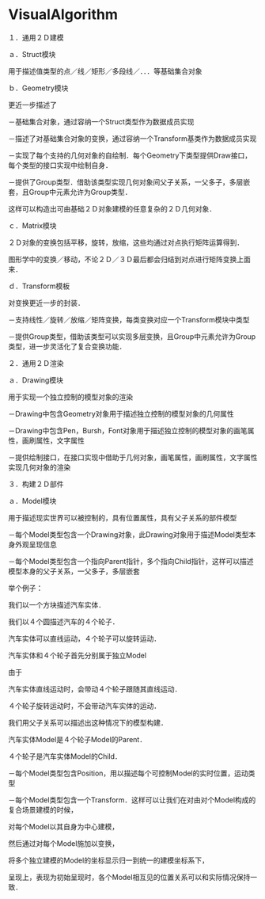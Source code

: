 # VisualAlgorithm
１．通用２Ｄ建模

ａ．Struct模块

用于描述值类型的点／线／矩形／多段线／．．．等基础集合对象

ｂ．Geometry模块

更近一步描述了

－基础集合对象，通过容纳一个Struct类型作为数据成员实现

－描述了对基础集合对象的变换，通过容纳一个Transform基类作为数据成员实现

－实现了每个支持的几何对象的自绘制．每个Geometry下类型提供Draw接口，每个类型的接口实现中绘制自身．

－提供了Group类型．借助该类型实现几何对象间父子关系，一父多子，多层嵌套，且Group中元素允许为Group类型．

这样可以构造出可由基础２Ｄ对象建模的任意复杂的２Ｄ几何对象．

ｃ．Matrix模块

２Ｄ对象的变换包括平移，旋转，放缩，这些均通过对点执行矩阵运算得到．

图形学中的变换／移动，不论２Ｄ／３Ｄ最后都会归结到对点进行矩阵变换上面来．

ｄ．Transform模板

对变换更近一步的封装．

－支持线性／旋转／放缩／矩阵变换，每类变换对应一个Transform模块中类型

－提供Group类型，借助该类型可以实现多层变换，且Group中元素允许为Group类型，进一步灵活化了复合变换功能．

２．通用２Ｄ渲染

ａ．Drawing模块

用于实现一个独立控制的模型对象的渲染

－Drawing中包含Geometry对象用于描述独立控制的模型对象的几何属性

－Drawing中包含Pen，Bursh，Font对象用于描述独立控制的模型对象的画笔属性，画刷属性，文字属性

－提供绘制接口，在接口实现中借助于几何对象，画笔属性，画刷属性，文字属性实现几何对象的渲染

３．构建２Ｄ部件

ａ．Model模块

用于描述现实世界可以被控制的，具有位置属性，具有父子关系的部件模型

－每个Model类型包含一个Drawing对象，此Drawing对象用于描述Model类型本身外观呈现信息

－每个Model类型包含一个指向Parent指针，多个指向Child指针，这样可以描述模型本身的父子关系，一父多子，多层嵌套

举个例子：

我们以一个方块描述汽车实体．

我们以４个圆描述汽车的４个轮子．

汽车实体可以直线运动，４个轮子可以旋转运动．

汽车实体和４个轮子首先分别属于独立Model

由于

汽车实体直线运动时，会带动４个轮子跟随其直线运动．

４个轮子旋转运动时，不会带动汽车实体的运动．

我们用父子关系可以描述出这种情况下的模型构建．

汽车实体Model是４个轮子Model的Parent．

４个轮子是汽车实体Model的Child．

－每个Model类型包含Position，用以描述每个可控制Model的实时位置，运动类型

－每个Model类型包含一个Transform．这样可以让我们在对由对个Model构成的复合场景建模的时候，

对每个Model以其自身为中心建模，

然后通过对每个Model施加以变换，

将多个独立建模的Model的坐标显示归一到统一的建模坐标系下，

呈现上，表现为初始呈现时，各个Model相互见的位置关系可以和实际情况保持一致．

